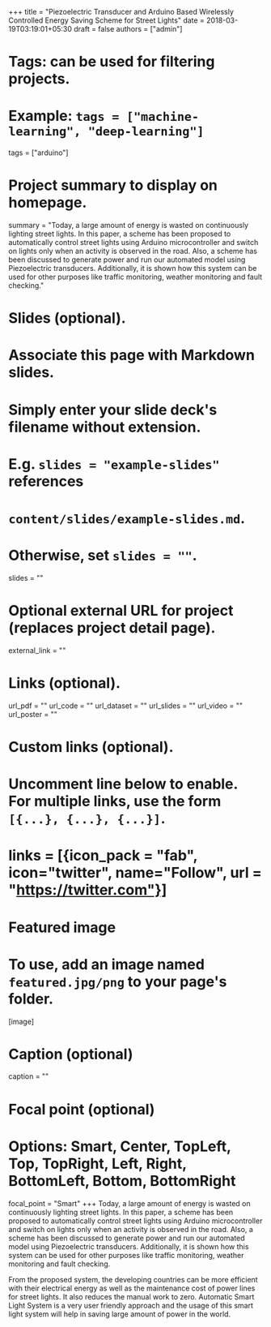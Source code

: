 +++
title = "Piezoelectric Transducer and Arduino Based Wirelessly Controlled Energy Saving Scheme for Street Lights"
date = 2018-03-19T03:19:01+05:30
draft = false
authors = ["admin"]

# Tags: can be used for filtering projects.
# Example: `tags = ["machine-learning", "deep-learning"]`
tags = ["arduino"]

# Project summary to display on homepage.
summary = "Today, a large amount of energy is wasted on continuously lighting street lights. In this paper, a scheme has been proposed to automatically control street lights using Arduino microcontroller and switch on lights only when an activity is observed in the road. Also, a scheme has been discussed to generate power and run our automated model using Piezoelectric transducers. Additionally, it is shown how this system can be used for other purposes like traffic monitoring, weather monitoring and fault checking."

# Slides (optional).
#   Associate this page with Markdown slides.
#   Simply enter your slide deck's filename without extension.
#   E.g. `slides = "example-slides"` references 
#   `content/slides/example-slides.md`.
#   Otherwise, set `slides = ""`.
slides = ""

# Optional external URL for project (replaces project detail page).
external_link = ""

# Links (optional).
url_pdf = ""
url_code = ""
url_dataset = ""
url_slides = ""
url_video = ""
url_poster = ""

# Custom links (optional).
#   Uncomment line below to enable. For multiple links, use the form `[{...}, {...}, {...}]`.
# links = [{icon_pack = "fab", icon="twitter", name="Follow", url = "https://twitter.com"}]

# Featured image
# To use, add an image named `featured.jpg/png` to your page's folder. 
[image]
  # Caption (optional)
  caption = ""

  # Focal point (optional)
  # Options: Smart, Center, TopLeft, Top, TopRight, Left, Right, BottomLeft, Bottom, BottomRight
  focal_point = "Smart"
+++
Today, a large amount of energy is wasted on continuously lighting street lights. In this paper, a scheme has been proposed to automatically control street lights using Arduino microcontroller and switch on lights only when an activity is observed in the road. Also, a scheme has been discussed to generate power and run our automated model using Piezoelectric transducers. Additionally, it is shown how this system can be used for other purposes like traffic monitoring, weather monitoring and fault checking.

From the proposed system, the developing countries can be more efficient with their electrical energy as well as the maintenance cost of power lines for street lights. It also reduces the manual work to zero. Automatic Smart Light System is a very user friendly approach and the usage of this smart light system will help in saving large amount of power in the world.
